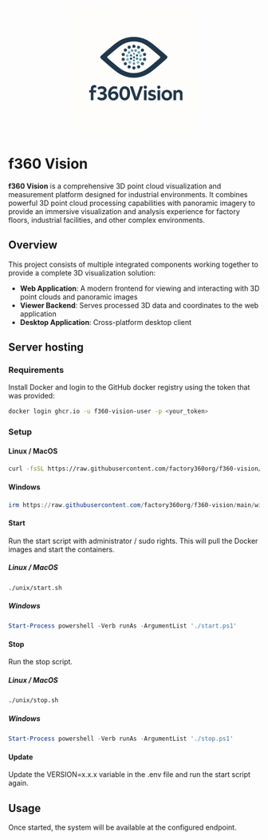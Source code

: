 <div align="center">
	<img src="docs/logo.png" alt="Factory360 Logo" />
</div>

# f360 Vision

**f360 Vision** is a comprehensive 3D point cloud visualization and measurement platform designed for industrial environments. It combines powerful 3D point cloud processing capabilities with panoramic imagery to provide an immersive visualization and analysis experience for factory floors, industrial facilities, and other complex environments.

## Overview

This project consists of multiple integrated components working together to provide a complete 3D visualization solution:

- **Web Application**: A modern frontend for viewing and interacting with 3D point clouds and panoramic images
- **Viewer Backend**: Serves processed 3D data and coordinates to the web application
- **Desktop Application**: Cross-platform desktop client

## Server hosting

### Requirements

Install Docker and login to the GitHub docker registry using the token that was provided:

```sh
docker login ghcr.io -u f360-vision-user -p <your_token>
```

### Setup

#### Linux / MacOS

```sh
curl -fsSL https://raw.githubusercontent.com/factory360org/f360-vision/main/unix/install.sh | bash
```

#### Windows

```powershell
irm https://raw.githubusercontent.com/factory360org/f360-vision/main/winos/install.ps1 | iex
```

#### Start

Run the start script with administrator / sudo rights. This will pull the Docker images and start the containers.

##### Linux / MacOS

```sh
./unix/start.sh
```

##### Windows

```powershell
Start-Process powershell -Verb runAs -ArgumentList './start.ps1'
```

#### Stop

Run the stop script.

##### Linux / MacOS

```sh
./unix/stop.sh
```

##### Windows

```powershell
Start-Process powershell -Verb runAs -ArgumentList './stop.ps1'
```

#### Update

Update the VERSION=x.x.x variable in the .env file and run the start script again.

## Usage

Once started, the system will be available at the configured endpoint.

